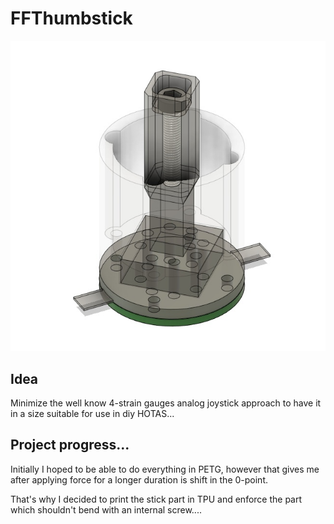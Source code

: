# FFThumbstick


![The basic idea....to be minimized more](https://raw.githubusercontent.com/schnoog/FFThumbstick/main/files/Ideasketch1.jpg)






## Idea
Minimize the well know 4-strain gauges analog joystick approach to have it in a size suitable for use in diy HOTAS...

## Project progress...
Initially I hoped to be able to do everything in PETG, however that gives me after applying force for a longer duration is shift in the 0-point.

That's why I decided to print the stick part in TPU and enforce the part which shouldn't bend with an internal screw....



